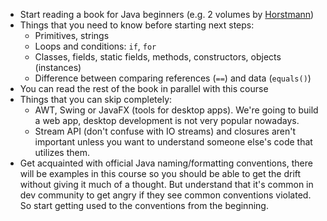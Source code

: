 * Start reading a book for Java beginners (e.g. 2 volumes by [Horstmann](http://horstmann.com/corejava/index.html))
* Things that you need to know before starting next steps:
   * Primitives, strings
   * Loops and conditions: `if`, `for`
   * Classes, fields, static fields, methods, constructors, objects (instances)
   * Difference between comparing references (`==`) and data (`equals()`)
* You can read the rest of the book in parallel with this course
* Things that you can skip completely:
   * AWT, Swing or JavaFX (tools for desktop apps). We're going to build a web app, desktop development is 
   not very popular nowadays.
   * Stream API (don't confuse with IO streams) and closures aren't important unless you want to understand 
   someone else's code that utilizes them. 
* Get acquainted with official Java naming/formatting conventions, there will be examples in this course so you 
should be able to get the drift without giving it much of a thought. But understand that it's common in dev 
community to get angry if they see common conventions violated. So start getting used to the conventions from the 
beginning. 
